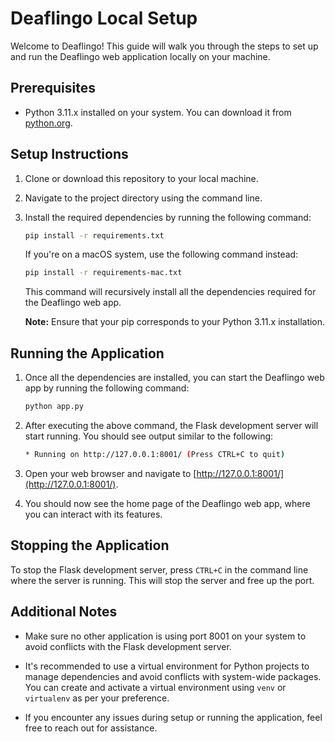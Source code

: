 # Deaflingo Local Setup

Welcome to Deaflingo! This guide will walk you through the steps to set up and run the Deaflingo web application locally on your machine.

## Prerequisites

- Python 3.11.x installed on your system. You can download it from [python.org](https://www.python.org/downloads/).

## Setup Instructions

1. Clone or download this repository to your local machine.

2. Navigate to the project directory using the command line.

3. Install the required dependencies by running the following command:

    ```bash
    pip install -r requirements.txt
    ```

    If you're on a macOS system, use the following command instead:

    ```bash
    pip install -r requirements-mac.txt
    ```

    This command will recursively install all the dependencies required for the Deaflingo web app.

    **Note:** Ensure that your pip corresponds to your Python 3.11.x installation.

## Running the Application

1. Once all the dependencies are installed, you can start the Deaflingo web app by running the following command:

    ```bash
    python app.py
    ```

2. After executing the above command, the Flask development server will start running. You should see output similar to the following:

    ```bash
    * Running on http://127.0.0.1:8001/ (Press CTRL+C to quit)
    ```

3. Open your web browser and navigate to [http://127.0.0.1:8001/](http://127.0.0.1:8001/).

4. You should now see the home page of the Deaflingo web app, where you can interact with its features.

## Stopping the Application

To stop the Flask development server, press `CTRL+C` in the command line where the server is running. This will stop the server and free up the port.

## Additional Notes

- Make sure no other application is using port 8001 on your system to avoid conflicts with the Flask development server.

- It's recommended to use a virtual environment for Python projects to manage dependencies and avoid conflicts with system-wide packages. You can create and activate a virtual environment using `venv` or `virtualenv` as per your preference.

- If you encounter any issues during setup or running the application, feel free to reach out for assistance.

